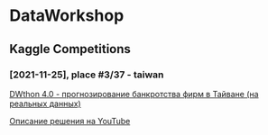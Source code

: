 # DataWorkshop

## Kaggle Competitions

### [2021-11-25], place #3/37 - taiwan
[DWthon 4.0 - прогнозирование банкротства фирм в Тайване (на реальных данных)](https://www.kaggle.com/c/dwclub-taiwan-runet)

[Описание решения на YouTube](https://youtu.be/xD4HRru2kxY?t=906)